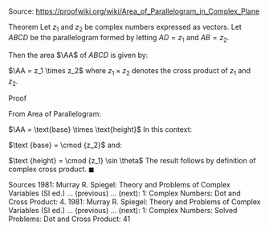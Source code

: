# 

Source: https://proofwiki.org/wiki/Area_of_Parallelogram_in_Complex_Plane

Theorem
Let $z_1$ and $z_2$ be complex numbers expressed as vectors.
Let $ABCD$ be the parallelogram formed by letting $AD = z_1$ and $AB = z_2$.

Then the area $\AA$ of $ABCD$ is given by:

$\AA = z_1 \times z_2$
where $z_1 \times z_2$ denotes the cross product of $z_1$ and $z_2$.


Proof

From Area of Parallelogram:

$\AA = \text{base} \times \text{height}$
In this context:

$\text {base} = \cmod {z_2}$
and:

$\text {height} = \cmod {z_1} \sin \theta$
The result follows by definition of complex cross product.
$\blacksquare$


Sources
1981: Murray R. Spiegel: Theory and Problems of Complex Variables (SI ed.) ... (previous) ... (next): $1$: Complex Numbers: Dot and Cross Product: $4.$
1981: Murray R. Spiegel: Theory and Problems of Complex Variables (SI ed.) ... (previous) ... (next): $1$: Complex Numbers: Solved Problems: Dot and Cross Product: $41$





